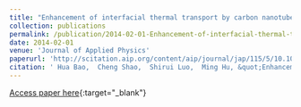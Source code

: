 ```yaml
---
title: "Enhancement of interfacial thermal transport by carbon nanotube-graphene junction"
collection: publications
permalink: /publication/2014-02-01-Enhancement-of-interfacial-thermal-transport-by-carbon-nanotube-graphene-junction
date: 2014-02-01
venue: 'Journal of Applied Physics'
paperurl: 'http://scitation.aip.org/content/aip/journal/jap/115/5/10.1063/1.4864221'
citation: ' Hua Bao,  Cheng Shao,  Shirui Luo,  Ming Hu, &quot;Enhancement of interfacial thermal transport by carbon nanotube-graphene junction.&quot; Journal of Applied Physics, 2014.'
---
```

[Access paper here](http://scitation.aip.org/content/aip/journal/jap/115/5/10.1063/1.4864221){:target="_blank"}
